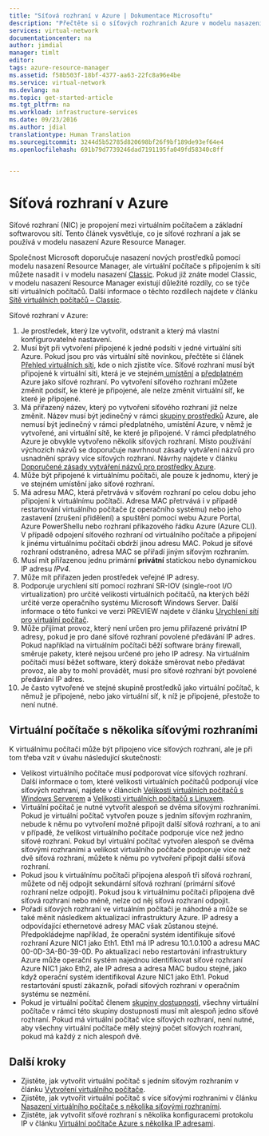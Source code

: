 ```yaml
---
title: "Síťová rozhraní v Azure | Dokumentace Microsoftu"
description: "Přečtěte si o síťových rozhraních Azure v modelu nasazení Azure Resource Manager."
services: virtual-network
documentationcenter: na
author: jimdial
manager: timlt
editor: 
tags: azure-resource-manager
ms.assetid: f58b503f-18bf-4377-aa63-22fc8a96e4be
ms.service: virtual-network
ms.devlang: na
ms.topic: get-started-article
ms.tgt_pltfrm: na
ms.workload: infrastructure-services
ms.date: 09/23/2016
ms.author: jdial
translationtype: Human Translation
ms.sourcegitcommit: 3244d5b52785d820698bf26f9bf189de93ef64e4
ms.openlocfilehash: 691b79d7739246dad7191195fa049fd58340c8ff


---
```

# <a name="network-interfaces-in-azure"></a>Síťová rozhraní v Azure
Síťové rozhraní (NIC) je propojení mezi virtuálním počítačem a základní softwarovou sítí. Tento článek vysvětluje, co je síťové rozhraní a jak se používá v modelu nasazení Azure Resource Manager.

Společnost Microsoft doporučuje nasazení nových prostředků pomocí modelu nasazení Resource Manager, ale virtuální počítače s připojením k síti můžete nasadit i v modelu nasazení [Classic](virtual-network-ip-addresses-overview-classic.md). Pokud již znáte model Classic, v modelu nasazení Resource Manager existují důležité rozdíly, co se týče sítí virtuálních počítačů. Další informace o těchto rozdílech najdete v článku [Sítě virtuálních počítačů – Classic](virtual-network-ip-addresses-overview-classic.md#differences-between-resource-manager-and-classic-deployments).

Síťové rozhraní v Azure:

1. Je prostředek, který lze vytvořit, odstranit a který má vlastní konfigurovatelné nastavení.
2. Musí být při vytvoření připojené k jedné podsíti v jedné virtuální síti Azure. Pokud jsou pro vás virtuální sítě novinkou, přečtěte si článek [Přehled virtuálních síti](virtual-networks-overview.md), kde o nich zjistíte více. Síťové rozhraní musí být připojené k virtuální síti, která je ve stejném[ umístění](https://azure.microsoft.com/regions) a [předplatném](../azure-glossary-cloud-terminology.md#subscription) Azure jako síťové rozhraní. Po vytvoření síťového rozhraní můžete změnit podsíť, ke které je připojené, ale nelze změnit virtuální síť, ke které je připojené.
3. Má přiřazený název, který po vytvoření síťového rozhraní již nelze změnit. Název musí být jedinečný v rámci [skupiny prostředků](../azure-resource-manager/resource-group-overview.md#resource-groups) Azure, ale nemusí být jedinečný v rámci předplatného, umístění Azure, v němž je vytvořené, ani virtuální sítě, ke které je připojené. V rámci předplatného Azure je obvykle vytvořeno několik síťových rozhraní. Místo používání výchozích názvů se doporučuje navrhnout zásady vytváření názvů pro usnadnění správy více síťových rozhraní. Návrhy najdete v článku [Doporučené zásady vytváření názvů pro prostředky Azure](../guidance/guidance-naming-conventions.md).
4. Může být připojené k virtuálnímu počítači, ale pouze k jednomu, který je ve stejném umístění jako síťové rozhraní.
5. Má adresu MAC, která přetrvává v síťovém rozhraní po celou dobu jeho připojení k virtuálnímu počítači. Adresa MAC přetrvává i v případě restartování virtuálního počítače (z operačního systému) nebo jeho zastavení (zrušení přidělení) a spuštění pomocí webu Azure Portal, Azure PowerShellu nebo rozhraní příkazového řádku Azure (Azure CLI). V případě odpojení síťového rozhraní od virtuálního počítače a připojení k jinému virtuálnímu počítači obdrží jinou adresu MAC. Pokud je síťové rozhraní odstraněno, adresa MAC se přiřadí jiným síťovým rozhraním.
6. Musí mít přiřazenou jednu primární **privátní** statickou nebo dynamickou IP adresu *IPv4*.
7. Může mít přiřazen jeden prostředek veřejné IP adresy.
8. Podporuje urychlení sítí pomocí rozhraní SR-IOV (single-root I/O virtualization) pro určité velikosti virtuálních počítačů, na kterých běží určité verze operačního systému Microsoft Windows Server. Další informace o této funkci ve verzi PREVIEW najdete v článku [Urychlení sítí pro virtuální počítač](virtual-network-accelerated-networking-powershell.md).
9. Může přijímat provoz, který není určen pro jemu přiřazené privátní IP adresy, pokud je pro dané síťové rozhraní povolené předávání IP adres. Pokud například na virtuálním počítači běží software brány firewall, směruje pakety, které nejsou určené pro jeho IP adresy. Na virtuálním počítači musí běžet software, který dokáže směrovat nebo předávat provoz, ale aby to mohl provádět, musí pro síťové rozhraní být povolené předávání IP adres.
10. Je často vytvořené ve stejné skupině prostředků jako virtuální počítač, k němuž je připojené, nebo jako virtuální síť, k níž je připojené, přestože to není nutné.

## <a name="vms-with-multiple-network-interfaces"></a>Virtuální počítače s několika síťovými rozhraními
K virtuálnímu počítači může být připojeno více síťových rozhraní, ale je při tom třeba vzít v úvahu následující skutečnosti:  

* Velikost virtuálního počítače musí podporovat více síťových rozhraní. Další informace o tom, které velikosti virtuálních počítačů podporují více síťových rozhraní, najdete v článcích [Velikosti virtuálních počítačů s Windows Serverem](../virtual-machines/virtual-machines-windows-sizes.md) a [Velikosti virtuálních počítačů s Linuxem](../virtual-machines/virtual-machines-linux-sizes.md).
* Virtuální počítač je nutné vytvořit alespoň se dvěma síťovými rozhraními. Pokud je virtuální počítač vytvořen pouze s jedním síťovým rozhraním, nebude k němu po vytvoření možné připojit další síťová rozhraní, a to ani v případě, že velikost virtuálního počítače podporuje více než jedno síťové rozhraní. Pokud byl virtuální počítač vytvořen alespoň se dvěma síťovými rozhraními a velikost virtuálního počítače podporuje více než dvě síťová rozhraní, můžete k němu po vytvoření připojit další síťová rozhraní.  
* Pokud jsou k virtuálnímu počítači připojena alespoň tři síťová rozhraní, můžete od něj odpojit sekundární síťová rozhraní (primární síťové rozhraní nelze odpojit). Pokud jsou k virtuálnímu počítači připojena dvě síťová rozhraní nebo méně, nelze od něj síťová rozhraní odpojit.  
* Pořadí síťových rozhraní ve virtuálním počítači je náhodné a může se také měnit následkem aktualizací infrastruktury Azure. IP adresy a odpovídající ethernetové adresy MAC však zůstanou stejné. Předpokládejme například, že operační systém identifikuje síťové rozhraní Azure NIC1 jako Eth1. Eth1 má IP adresu 10.1.0.100 a adresu MAC 00-0D-3A-B0-39-0D. Po aktualizaci nebo restartování infrastruktury Azure může operační systém najednou identifikovat síťové rozhraní Azure NIC1 jako Eth2, ale IP adresa a adresa MAC budou stejné, jako když operační systém identifikoval Azure NIC1 jako Eth1. Pokud restartování spustí zákazník, pořadí síťových rozhraní v operačním systému se nezmění.  
* Pokud je virtuální počítač členem [skupiny dostupnosti](../azure-glossary-cloud-terminology.md#availability-set), všechny virtuální počítače v rámci této skupiny dostupnosti musí mít alespoň jedno síťové rozhraní. Pokud má virtuální počítač více síťových rozhraní, není nutné, aby všechny virtuální počítače měly stejný počet síťových rozhraní, pokud má každý z nich alespoň dvě.

## <a name="next-steps"></a>Další kroky
* Zjistěte, jak vytvořit virtuální počítač s jedním síťovým rozhraním v článku [Vytvoření virtuálního počítače](../virtual-machines/virtual-machines-windows-hero-tutorial.md).
* Zjistěte, jak vytvořit virtuální počítač s více síťovými rozhraními v článku [Nasazení virtuálního počítače s několika síťovými rozhraními](virtual-network-deploy-multinic-arm-ps.md).
* Zjistěte, jak vytvořit síťové rozhraní s několika konfiguracemi protokolu IP v článku [Virtuální počítače Azure s několika IP adresami](virtual-network-multiple-ip-addresses-powershell.md).




<!--HONumber=Jan17_HO5-->


